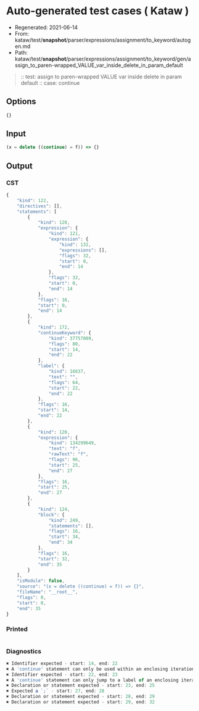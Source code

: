 # Auto-generated test cases ( Kataw )
- Regenerated: 2021-06-14
- From: kataw/test/__snapshot__/parser/expressions/assignment/to_keyword/autogen.md
- Path: kataw/test/__snapshot__/parser/expressions/assignment/to_keyword/gen/assign_to_paren-wrapped_VALUE_var_inside_delete_in_param_default
> :: test: assign to paren-wrapped VALUE var inside delete in param default
> :: case: continue
## Options

`````js
{}
`````
## Input

`````js
(x = delete ((continue) = f)) => {}
`````
## Output

### CST

```javascript
{
    "kind": 122,
    "directives": [],
    "statements": [
        {
            "kind": 120,
            "expression": {
                "kind": 121,
                "expression": {
                    "kind": 132,
                    "expressions": [],
                    "flags": 32,
                    "start": 0,
                    "end": 14
                },
                "flags": 32,
                "start": 0,
                "end": 14
            },
            "flags": 16,
            "start": 0,
            "end": 14
        },
        {
            "kind": 172,
            "continueKeyword": {
                "kind": 37757009,
                "flags": 80,
                "start": 14,
                "end": 22
            },
            "label": {
                "kind": 16637,
                "text": "",
                "flags": 64,
                "start": 22,
                "end": 22
            },
            "flags": 16,
            "start": 14,
            "end": 22
        },
        {
            "kind": 120,
            "expression": {
                "kind": 134299649,
                "text": "f",
                "rawText": "f",
                "flags": 96,
                "start": 25,
                "end": 27
            },
            "flags": 16,
            "start": 25,
            "end": 27
        },
        {
            "kind": 124,
            "block": {
                "kind": 249,
                "statements": [],
                "flags": 16,
                "start": 34,
                "end": 34
            },
            "flags": 16,
            "start": 32,
            "end": 35
        }
    ],
    "isModule": false,
    "source": "(x = delete ((continue) = f)) => {}",
    "fileName": "__root__",
    "flags": 0,
    "start": 0,
    "end": 35
}
```

### Printed

```javascript

```

### Diagnostics

```javascript
✖ Identifier expected - start: 14, end: 22
✖ A 'continue' statement can only be used within an enclosing iteration statement. - start: 14, end: 22
✖ Identifier expected - start: 22, end: 23
✖ A 'continue' statement can only jump to a label of an enclosing iteration statement. - start: 14, end: 23
✖ Declaration or statement expected - start: 23, end: 25
✖ Expected a `;` - start: 27, end: 28
✖ Declaration or statement expected - start: 28, end: 29
✖ Declaration or statement expected - start: 29, end: 32

```

